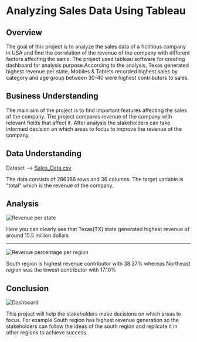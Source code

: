 
# Analyzing Sales Data Using Tableau


## Overview
The goal of this project is to analyze the sales data of a fictitious company in USA and find the correlation of the revenue of the company with different factors affecting the same. The project used tableau software for creating dashboard for analysis purpose.According to the analysis, Texas generated highest revenue per state, Mobiles & Tablets recorded highest sales by category and age group between 30-40 were highest contributors to sales.


## Business Understanding

 The main aim of the project is to find important features affecting the sales of the company. The project compares revenue of the company with relevant fields that affect it. After analysis the stakeholders can take informed decision on which areas to focus to improve the revenue of the company.

## Data Understanding 

Dataset --> [Sales_Data.csv](https://github.com/Sathyam-Kakodkar/Customer-Analysis-Project/blob/main/Data/sales_06_FY2020-21.csv)

The data consists of 286386 rows and  36 columns. The target variable is  "total" which is the revenue of the company.


## Analysis

![Revenue per state](https://github.com/Sathyam-Kakodkar/Customer-Analysis/blob/main/images/Revenue%20per%20State.png)

Here you can clearly see that Texas(TX) state generated highest revenue of around 15.5 million dollars
***

![Revenue percentage per region](https://github.com/Sathyam-Kakodkar/Customer-Analysis/blob/main/images/Revenue%20percentage%20per%20Region.png)

South region is highest revenue contributor with 38.37% whereas Northeast region was the lowest contributor with 17.10%

## Conclusion

![Dashboard](https://github.com/Sathyam-Kakodkar/Customer-Analysis/blob/main/images/Dashboard.png)

This project will help the stakeholders make decisions on which areas to focus. For example South region has highest revenue generation so the stakeholders can follow the ideas of the south region and replicate it in other regions to achieve success.


